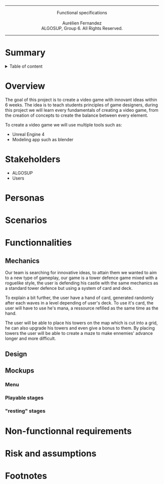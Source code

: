 <hr>
<center>Functional specifications
<br>
<br>
Aurélien Fernandez
<br>
ALGOSUP, Group 6. All Rights Reserved.
</center>
<hr>

# Summary

<details>

<summary>Table of content</summary>

- Overview

</details>

# Overview

The goal of this project is to create a video game with innovant ideas within 6 weeks.
The idea is to teach students principles of game designers, during this project we will learn every fundamentals of creating a video game, from the creation of concepts to create the balance between every element.

To create a video game we will use multiple tools such as:

- Unreal Engine 4
- Modeling app such as blender
  
# Stakeholders

- ALGOSUP
- Users
  
# Personas

# Scenarios

# Functionnalities

## Mechanics

Our team is searching for innovative ideas, to attain them we wanted to aim to a new type of gameplay, our game is a tower defence game mixed with a roguelike style, the user is defending his castle with the same mechanics as a standard tower defence but using a system of card and deck.

To explain a bit further, the user have a hand of card, generated randomly after each waves in a level depending of user's deck. To use it's card, the user will have to use he's mana, a ressource refilled as the same time as the hand.

The user will be able to place his towers on the map which is cut into a grid, he can also upgrade his towers and even give a bonus to them. By placing towers the user will be able to create a maze to make ennemies' advance longer and more difficult.

## Design

## Mockups

### Menu

### Playable stages

### "resting" stages

# Non-functionnal requirements

# Risk and assumptions

# Footnotes
